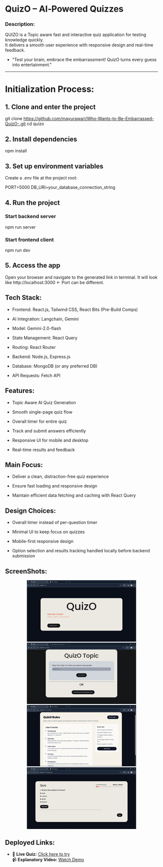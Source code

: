 #                    QuizO – AI‑Powered Quizzes                 #

### Description:
QUIZO is a Topic aware fast and interactive quiz application for testing knowledge quickly.  
It delivers a smooth user experience with responsive design and real-time feedback.

- "Test your brain, embrace the embarrassment! QuizO turns every guess into entertainment."

----------------------------------------------
# Initialization Process:

## 1. Clone and enter the project
 git clone https://github.com/mayurawari/Who-Wants-to-Be-Embarrassed-QuizO-.git
 cd quizo

## 2. Install dependencies
npm install

## 3. Set up environment variables

Create a .env file at the project root:

PORT=5000
DB_URI=your_database_connection_string

## 4. Run the project
### Start backend server
npm run server

### Start frontend client
npm run dev

## 5. Access the app

Open your browser and navigate to the generated link in terminal. 
It will look like http://localhost:3000 <- Port can be different.

## Tech Stack:

- Frontend: React.js, Tailwind CSS, React Bits (Pre-Build Comps)

- AI Integration: Langchain, Gemini

- Model: Gemini-2.0-flash

- State Management: React Query

- Routing: React Router

- Backend: Node.js, Express.js

- Database: MongoDB (or any preferred DB)

- API Requests: Fetch API

## Features:

- Topic Aware AI Quiz Generation

- Smooth single-page quiz flow

- Overall timer for entire quiz

- Track and submit answers efficiently

- Responsive UI for mobile and desktop

- Real-time results and feedback

## Main Focus:

- Deliver a clean, distraction-free quiz experience

- Ensure fast loading and responsive design

- Maintain efficient data fetching and caching with React Query

## Design Choices:

- Overall timer instead of per-question timer

- Minimal UI to keep focus on quizzes

- Mobile-first responsive design

- Option selection and results tracking handled locally before backend submission

## ScreenShots:
<p align="center">
  <img src="FrontEnd/src/assets/ss/Screenshot (32).png" alt="Topic" width="360" />
  <img src="FrontEnd/src/assets/ss/Screenshot (31).png" alt="RuleBook" width="360" />
  <img src="FrontEnd/src/assets/ss/Screenshot (33).png" alt="Welcome" width="360" />
  <img src="FrontEnd/src/assets/ss/Screenshot (35).png" alt="Quiz" width="360" />
</p>

## Deployed Links:
- 🔗 **Live Quiz:** [Click here to try](https://who-wants-to-be-embarrassed-quiz-o-two.vercel.app/)  
📹 **Explanatory Video:** [Watch Demo](https://drive.google.com/file/d/1yHzuGrmkWLZ5W1uAFTR-sfueMoDXOyCO/view?usp=sharing)  

